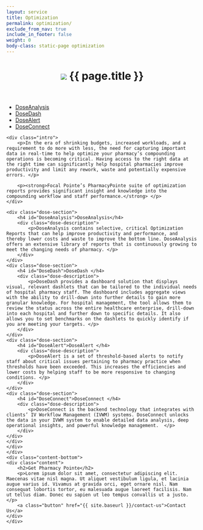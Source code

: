 ```yaml
---
layout: service
title: Optimization
permalink: optimization/
exclude_from_nav: true
include_in_footer: false
weight: 0
body-class: static-page optimization
---
```


<header class="page-header">
    <h1>
    	<img src="{{site.baseurl}}/images/optimization_2.svg" />
		{{ page.title }}</h1>
</header>

<section class="main-content">
	<div class="content">
		<div class="col-left">
		<div class="col-inner">
			<ul>
				<li><a href="#DoseAnalysis">DoseAnalysis</a></li>
				<li><a href="#DoseDash">DoseDash</a></li>
				<li><a href="#DoseAlert">DoseAlert</a></li>
				<li><a href="#DoseConnect">DoseConnect</a></li>
			</ul>
		</div>
	</div>
	<div class="col-main">
	<div class="col-inner">

	<div class="intro"> 
		<p>In the era of shrinking budgets, increased workloads, and a requirement to do more with less, the need for capturing important data in real-time to help optimize your pharmacy’s compounding operations is becoming critical. Having access to the right data at the right time can significantly help hospital pharmacies improve productivity and limit any rework, waste and potentially expensive errors. </p>

		<p><strong>Focal Pointe’s PharmacyPointe suite of optimization reports provides significant insight and knowledge into the compounding workflow and staff performance.</strong> </p>
	</div>

	<div class="dose-section">
		<h4 id="DoseAnalysis">DoseAnalysis</h4>
		<div class="dose-description">
			<p>DoseAnalysis contains selective, critical Optimization Reports that can help improve productivity and performance, and thereby lower costs and waste to improve the bottom line. DoseAnalysis offers an extensive library of reports that is continuously growing to meet the changing needs of pharmacy. </p>
		</div>
	</div>
	<div class="dose-section">
		<h4 id="DoseDash">DoseDash </h4>
		<div class="dose-description">
			<p>DoseDash provides a dashboard solution that displays visual, relevant dashlets that can be tailored to the individual needs of hospital pharmacy staff. The dashboard includes aggregate views with the ability to drill-down into further details to gain more granular knowledge. For hospital management, the tool allows them to review the status across the entire healthcare enterprise, drill-down into each hospital and further down to specific details. It also allows you to set benchmarks on the dashlets to quickly identify if you are meeting your targets. </p> 
		</div>
	</div>
	<div class="dose-section">
		<h4 id="DoseAlert">DoseAlert </h4>
		<div class="dose-description">
			<p>DoseAlert is a set of threshold-based alerts to notify staff about critical issues pertaining to pharmacy practice when thresholds have been exceeded. This increases the efficiencies and lower costs by helping staff to be more responsive to changing conditions. </p> 
		</div>
	</div>
	<div class="dose-section">
		<h4 id="DoseConnect">DoseConnect </h4>
		<div class="dose-description">
			<p>DoseConnect is the backend technology that integrates with clients’ IV Workflow Management (IVWM) systems. DoseConnect unlocks the data in your IVWM system to enable detailed data analysis, deep operational insights, and powerful knowledge management.  </p>
		</div>
	</div>
	</div>
	</div>
	</div>
	<div class="content-bottom">
	<div class="content">
		<h2>Get Pharmacy Pointe</h2>
		<p>Lorem ipsum dolor sit amet, consectetur adipiscing elit. Maecenas vitae nisl magna. Ut aliquet vestibulum ligula, et lacinia augue varius id. Vivamus at gravida orci, eget ornare nisl. Nam consequat lobortis tortor, eu malesuada augue laoreet facilisis. Nam ut tellus diam. Donec eu sapien ut leo tempus convallis ut a justo.</p>
		<a class="button" href="{{ site.baseurl }}/contact-us">Contact Us</a>
	</div>
	</div>
</section>
